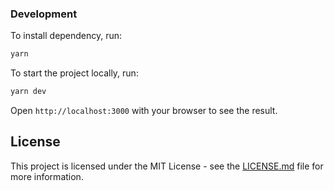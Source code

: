 ### Development

To install dependency, run:

```bash
yarn
```

To start the project locally, run:

```bash
yarn dev
```

Open `http://localhost:3000` with your browser to see the result.


## License

This project is licensed under the MIT License - see the [LICENSE.md](LICENSE.md) file for more information.